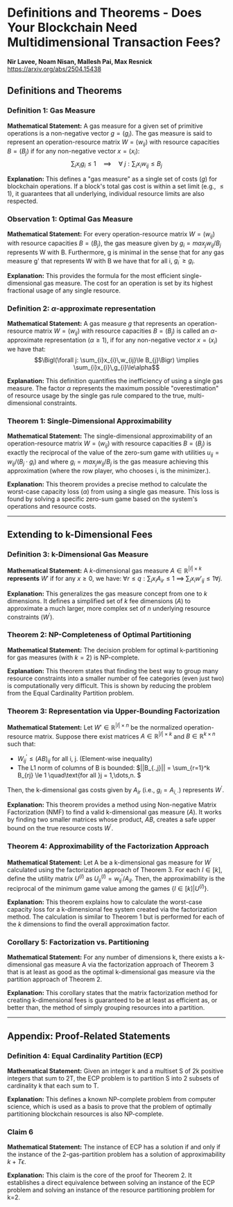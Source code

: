 
# Definitions and Theorems - Does Your Blockchain Need Multidimensional Transaction Fees?
**Nir Lavee, Noam Nisan, Mallesh Pai, Max Resnick**
https://arxiv.org/abs/2504.15438

## Definitions and Theorems

### Definition 1: Gas Measure
**Mathematical Statement:** A gas measure for a given set of primitive operations is a non-negative vector $g=(g_i)$. The gas measure is said to represent an operation-resource matrix $W=(w_{ij})$ with resource capacities $B=(B_j)$ if for any non-negative vector $x=(x_i)$:
$$\sum_i x_i g_i \le 1 \quad\implies\quad \forall\ j:\sum_i x_i w_{ij} \le B_j$$

**Explanation:** This defines a "gas measure" as a single set of costs ($g$) for blockchain operations. If a block's total gas cost is within a set limit (e.g., $\le 1$), it guarantees that all underlying, individual resource limits are also respected.

### Observation 1: Optimal Gas Measure
**Mathematical Statement:** For every operation-resource matrix $W=(w_{ij})$ with resource capacities $B=(B_{j})$, the gas measure given by $g_{i}=max_{j}w_{ij}/B_{j}$ represents W with B. Furthermore, g is minimal in the sense that for any gas measure g' that represents W with B we have that for all i, $g_{i}^{\prime}\ge g_{i}$.

**Explanation:** This provides the formula for the most efficient single-dimensional gas measure. The cost for an operation is set by its highest fractional usage of any single resource.

### Definition 2: $\alpha$-approximate representation
**Mathematical Statement:** A gas measure $g$ that represents an operation-resource matrix $W=(w_{ij})$ with resource capacities $B=(B_{j})$ is called an $\alpha$-approximate representation $(\alpha\ge1)$, if for any non-negative vector $x=(x_{i})$ we have that:
$$\Bigl(\forall j: \sum_{i}x_{i}\,w_{ij}\le B_{j}\Bigr) \implies \sum_{i}x_{i}\,g_{i}\le\alpha$$

**Explanation:** This definition quantifies the inefficiency of using a single gas measure. The factor $\alpha$ represents the maximum possible "overestimation" of resource usage by the single gas rule compared to the true, multi-dimensional constraints.

### Theorem 1: Single-Dimensional Approximability
**Mathematical Statement:** The single-dimensional approximability of an operation-resource matrix $W=(w_{ij})$ with resource capacities $B=(B_{j})$ is exactly the reciprocal of the value of the zero-sum game with utilities $u_{ij}=w_{ij}/(B_{j}\cdot g_{i})$ and where $g_{i}=max_{j}w_{ij}/B_{j}$ is the gas measure achieving this approximation (where the row player, who chooses i, is the minimizer.).

**Explanation:** This theorem provides a precise method to calculate the worst-case capacity loss ($\alpha$) from using a single gas measure. This loss is found by solving a specific zero-sum game based on the system's operations and resource costs.

***

## Extending to k-Dimensional Fees

### Definition 3: k-Dimensional Gas Measure
**Mathematical Statement:** A $k$-dimensional gas measure $A \in \mathbb{R}^{|I|\times k}$  $\textbf{represents}$ $W'$ if for any $x \ge 0$, we have:
$\forall r \leq q : \sum_i x_i A_{ir} \le 1 \;\implies\; \sum_i x_i w'_{ij} \le 1 \forall j.$


**Explanation:** This generalizes the gas measure concept from one to *k* dimensions. It defines a simplified set of *k* fee dimensions ($A$) to approximate a much larger, more complex set of *n* underlying resource constraints ($W^{\prime}$).

### Theorem 2: NP-Completeness of Optimal Partitioning
**Mathematical Statement:** The decision problem for optimal k-partitioning for gas measures (with $k=2$) is NP-complete.

**Explanation:** This theorem states that finding the best way to group many resource constraints into a smaller number of fee categories (even just two) is computationally very difficult. This is shown by reducing the problem from the Equal Cardinality Partition problem.

### Theorem 3: Representation via Upper-Bounding Factorization
**Mathematical Statement:** Let $W' \in \mathbb{R}^{|I|\times n}$ be the normalized operation-resource matrix. Suppose there exist matrices $A \in \mathbb{R}^{|I|\times k}$ and $B \in \mathbb{R}^{k\times n}$ such that:

- $W_{ij}^{\prime}\le(AB)_{ij}$ for all i, j. (Element-wise inequality) 
- The L1 norm of columns of B is bounded: $||B_{.,j}|| = \sum_{r=1}^k B_{rj} \le 1 \quad\text{for all }j = 1,\dots,n. $

Then, the k-dimensional gas costs given by $A_{ir}$ (i.e., $g_{i}=A_{i,\cdot})$ represents $W^{\prime}$.


**Explanation:** This theorem provides a method using Non-negative Matrix Factorization (NMF) to find a valid k-dimensional gas measure ($A$). It works by finding two smaller matrices whose product, $AB$, creates a safe upper bound on the true resource costs $W^{\prime}$.

### Theorem 4: Approximability of the Factorization Approach
**Mathematical Statement:** Let A be a k-dimensional gas measure for $W^{\prime}$ calculated using the factorization approach of Theorem 3. For each $l\in[k]$, define the utility matrix $U^{(l)}$ as $U_{ij}^{(l)}=w_{ij}^{\prime}/A_{il}$. Then, the approximability is the reciprocal of the minimum game value among the games $\{l\in[k]|U^{(l)}\}$.

**Explanation:** This theorem explains how to calculate the worst-case capacity loss for a k-dimensional fee system created via the factorization method. The calculation is similar to Theorem 1 but is performed for each of the *k* dimensions to find the overall approximation factor.

### Corollary 5: Factorization vs. Partitioning
**Mathematical Statement:** For any number of dimensions k, there exists a k-dimensional gas measure A via the factorization approach of Theorem 3 that is at least as good as the optimal k-dimensional gas measure via the partition approach of Theorem 2.

**Explanation:** This corollary states that the matrix factorization method for creating k-dimensional fees is guaranteed to be at least as efficient as, or better than, the method of simply grouping resources into a partition.

***

## Appendix: Proof-Related Statements

### Definition 4: Equal Cardinality Partition (ECP)
**Mathematical Statement:** Given an integer k and a multiset S of 2k positive integers that sum to 2T, the ECP problem is to partition S into 2 subsets of cardinality k that each sum to T.

**Explanation:** This defines a known NP-complete problem from computer science, which is used as a basis to prove that the problem of optimally partitioning blockchain resources is also NP-complete.

### Claim 6
**Mathematical Statement:** The instance of ECP has a solution if and only if the instance of the 2-gas-partition problem has a solution of approximability $k+T\epsilon$.

**Explanation:** This claim is the core of the proof for Theorem 2. It establishes a direct equivalence between solving an instance of the ECP problem and solving an instance of the resource partitioning problem for k=2.
